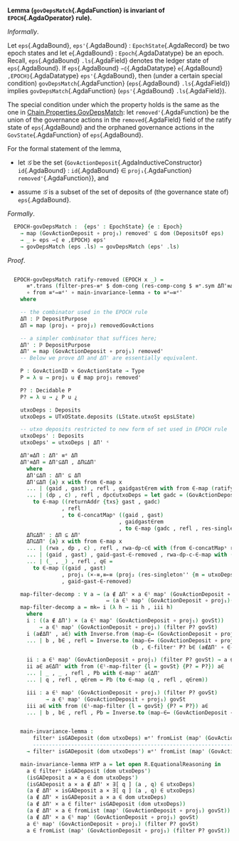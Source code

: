 <!--
```agda

{-# OPTIONS --safe #-}

open import Ledger.Conway.Specification.Transaction
open import Ledger.Conway.Specification.Abstract

module Ledger.Conway.Specification.Epoch.Properties.GovDepsMatch
  (txs : _) (open TransactionStructure txs)
  (abs : AbstractFunctions txs) (open AbstractFunctions abs)
  where

open import Ledger.Conway.Specification.Certs govStructure
open import Ledger.Conway.Specification.Epoch txs abs
open import Ledger.Conway.Specification.Ledger txs abs
open import Ledger.Conway.Specification.Ledger.Properties txs abs
open import Ledger.Prelude renaming (map to map'; mapˢ to map)
open import Ledger.Conway.Specification.Ratify txs hiding (vote)
open import Ledger.Conway.Specification.Utxo txs abs

open import Axiom.Set.Properties th

open import Data.List.Base using (filter)
open import Data.List.Membership.Propositional.Properties using (∈-filter⁺; map-∈↔)
open import stdlib.Data.List.Subpermutations using (∈ˡ-map-filter)
open import Data.Product.Function.NonDependent.Propositional using (_×-cong_)
open import Data.Product.Properties using (×-≡,≡←≡)
open import Data.Product.Properties.Ext using (×-⇔-swap)

open import Relation.Unary using (Decidable)

open Equivalence

import Function.Related.Propositional as R
import Relation.Binary.Reasoning.Setoid as SetoidReasoning

module EPOCH-Body (eps : EpochState) where
  open EpochState eps hiding (es) renaming (ls to epsLState; fut to epsRState) public
  open RatifyState renaming (es to ensRState) public
  open LState epsLState public
  open GovActionState public
  open UTxOState public

  ens      = record (epsRState .ensRState) { withdrawals = ∅ }
  tmpGovSt = filter (λ x → ¿ proj₁ x ∉ map proj₁ (epsRState .removed) ¿) govSt
  orphans  = fromList $ getOrphans ens tmpGovSt
  removed' : ℙ (GovActionID × GovActionState)
  removed' = (epsRState .removed) ∪ orphans
  removedGovActions = flip concatMapˢ removed' λ (gaid , gaSt) →
    map (returnAddr gaSt ,_) ((deposits utxoSt ∣ ❴ GovActionDeposit gaid ❵) ˢ)

module EPOCH-PROPS {eps : EpochState} where
  open EPOCH-Body eps
  open EpochState
```
-->


<a id="lem:EpochGovDepsMatch"></a>
**Lemma (`govDepsMatch`{.AgdaFunction} is invariant of `EPOCH`{.AgdaOperator} rule).**

*Informally*.

Let `eps`{.AgdaBound}, `eps'`{.AgdaBound} : `EpochState`{.AgdaRecord} be two epoch
states and let `e`{.AgdaBound} : `Epoch`{.AgdaDatatype} be an epoch. Recall,
`eps`{.AgdaBound} `.ls`{.AgdaField} denotes the ledger state of `eps`{.AgdaBound}.
If `eps`{.AgdaBound} `⇀⦇`{.AgdaDatatype} `e`{.AgdaBound} `,EPOCH⦈`{.AgdaDatatype} `eps'`{.AgdaBound},
then (under a certain special condition)
`govDepsMatch`{.AgdaFunction} (`eps`{.AgdaBound} `.ls`{.AgdaField}) implies
`govDepsMatch`{.AgdaFunction} (`eps'`{.AgdaBound} `.ls`{.AgdaField}).

The special condition under which the property holds is the same as the one in
[Chain.Properties.GovDepsMatch](Ledger.Conway.Specification.Chain.Properties.GovDepsMatch#thm:ChainGovDepsMatch):
let `removed'`{.AgdaFunction} be the union of the governance actions in
the `removed`{.AgdaField} field of the ratify state of `eps`{.AgdaBound} and the
orphaned governance actions in the `GovState`{.AgdaFunction} of `eps`{.AgdaBound}.

For the formal statement of the lemma,

+  let $𝒢$ be the set $\{$`GovActionDeposit`{.AgdaInductiveConstructor} `id`{.AgdaBound} : `id`{.AgdaBound} $∈$ `proj₁`{.AgdaFunction} `removed'`{.AgdaFunction}$\}$, and

+  assume $𝒢$ is a subset of the set of deposits of (the governance state of) `eps`{.AgdaBound}.

*Formally*.

```agda
  EPOCH-govDepsMatch :  {eps' : EpochState} {e : Epoch}
    → map (GovActionDeposit ∘ proj₁) removed' ⊆ dom (DepositsOf eps)
    → _ ⊢ eps ⇀⦇ e ,EPOCH⦈ eps'
    → govDepsMatch (eps .ls) → govDepsMatch (eps' .ls)
```

*Proof*.

```agda

  EPOCH-govDepsMatch ratify-removed (EPOCH x _) =
      ≡ᵉ.trans (filter-pres-≡ᵉ $ dom-cong (res-comp-cong $ ≡ᵉ.sym ΔΠ'≡ΔΠ))
      ∘ from ≡ᵉ⇔≡ᵉ' ∘ main-invariance-lemma ∘ to ≡ᵉ⇔≡ᵉ'
    where

    -- the combinator used in the EPOCH rule
    ΔΠ : ℙ DepositPurpose
    ΔΠ = map (proj₁ ∘ proj₂) removedGovActions

    -- a simpler combinator that suffices here;
    ΔΠ' : ℙ DepositPurpose
    ΔΠ' = map (GovActionDeposit ∘ proj₁) removed'
    -- Below we prove ΔΠ and ΔΠ' are essentially equivalent.

    P : GovActionID × GovActionState → Type
    P = λ u → proj₁ u ∉ map proj₁ removed'

    P? : Decidable P
    P? = λ u → ¿ P u ¿

    utxoDeps : Deposits
    utxoDeps = UTxOState.deposits (LState.utxoSt epsLState)

    -- utxo deposits restricted to new form of set used in EPOCH rule
    utxoDeps' : Deposits
    utxoDeps' = utxoDeps ∣ ΔΠ' ᶜ

    ΔΠ'≡ΔΠ : ΔΠ' ≡ᵉ ΔΠ
    ΔΠ'≡ΔΠ = ΔΠ'⊆ΔΠ , ΔΠ⊆ΔΠ'
      where
      ΔΠ'⊆ΔΠ : ΔΠ' ⊆ ΔΠ
      ΔΠ'⊆ΔΠ {a} x with from ∈-map x
      ... | (gaid , gast) , refl , gaidgast∈rem with from ∈-map (ratify-removed x)
      ... | (dp , c) , refl , dpc∈utxoDeps = let gadc = (GovActionDeposit gaid , c) in
        to ∈-map ((returnAddr {txs} gast , gadc)
                 , refl
                 , to ∈-concatMapˢ ((gaid , gast)
                                   , gaidgast∈rem
                                   , to ∈-map (gadc , refl , res-singleton⁺ {m = utxoDeps} dpc∈utxoDeps)))
      ΔΠ⊆ΔΠ' : ΔΠ ⊆ ΔΠ'
      ΔΠ⊆ΔΠ' {a} x with from ∈-map x
      ... | (rwa , dp , c) , refl , rwa-dp-c∈ with (from ∈-concatMapˢ rwa-dp-c∈)
      ... | (gaid , gast) , gaid-gast-∈-removed , rwa-dp-c-∈-map with (from ∈-map rwa-dp-c-∈-map)
      ... | (_ , _) , refl , q∈ =
        to ∈-map ((gaid , gast)
                 , proj₁ (×-≡,≡←≡ (proj₂ (res-singleton'' {m = utxoDeps} q∈)))
                 , gaid-gast-∈-removed)

    map-filter-decomp : ∀ a → (a ∉ ΔΠ' × a ∈ˡ map' (GovActionDeposit ∘ proj₁) govSt)
                               ⇔ (a ∈ˡ map' (GovActionDeposit ∘ proj₁)(filter P? govSt))
    map-filter-decomp a = mk⇔ i (λ h → ii h , iii h)
      where
      i : ((a ∉ ΔΠ') × (a ∈ˡ map' (GovActionDeposit ∘ proj₁) govSt))
          → a ∈ˡ map' (GovActionDeposit ∘ proj₁) (filter P? govSt)
      i (a∉ΔΠ' , a∈) with Inverse.from (map-∈↔ (GovActionDeposit ∘ proj₁)) a∈
      ... | b , b∈ , refl = Inverse.to (map-∈↔ (GovActionDeposit ∘ proj₁))
                                       (b , ∈-filter⁺ P? b∈ (a∉ΔΠ' ∘ ∈-map⁺-∘) , refl)

      ii : a ∈ˡ map' (GovActionDeposit ∘ proj₁) (filter P? govSt) → a ∉ ΔΠ'
      ii a∈ a∈ΔΠ' with from (∈ˡ-map-filter {l = govSt} {P? = P?}) a∈
      ... | _ , _ , refl , Pb with ∈-map⁻' a∈ΔΠ'
      ... | q , refl , q∈rem = Pb (to ∈-map (q , refl , q∈rem))

      iii : a ∈ˡ map' (GovActionDeposit ∘ proj₁) (filter P? govSt)
            → a ∈ˡ map' (GovActionDeposit ∘ proj₁) govSt
      iii a∈ with from (∈ˡ-map-filter {l = govSt} {P? = P?}) a∈
      ... | b , b∈ , refl , Pb = Inverse.to (map-∈↔ (GovActionDeposit ∘ proj₁)) (b , (b∈ , refl))


    main-invariance-lemma :
        filterˢ isGADeposit (dom utxoDeps) ≡ᵉ' fromList (map' (GovActionDeposit ∘ proj₁) govSt)
        ---------------------------------------------------------------------------------------------------
      → filterˢ isGADeposit (dom utxoDeps') ≡ᵉ' fromList (map' (GovActionDeposit ∘ proj₁) (filter P? govSt))

    main-invariance-lemma HYP a = let open R.EquationalReasoning in
      a ∈ filterˢ isGADeposit (dom utxoDeps')                          ∼⟨ R.SK-sym ∈-filter ⟩
      (isGADeposit a × a ∈ dom utxoDeps')                              ∼⟨ R.K-refl ×-cong ∈-resᶜ-dom ⟩
      (isGADeposit a × a ∉ ΔΠ' × ∃[ q ] (a , q) ∈ utxoDeps)             ∼⟨ ×-⇔-swap ⟩
      (a ∉ ΔΠ' × isGADeposit a × ∃[ q ] (a , q) ∈ utxoDeps)             ∼⟨ R.K-refl ×-cong (R.K-refl ×-cong dom∈)⟩
      (a ∉ ΔΠ' × isGADeposit a × a ∈ dom utxoDeps)                      ∼⟨ R.K-refl ×-cong ∈-filter ⟩
      (a ∉ ΔΠ' × a ∈ filterˢ isGADeposit (dom utxoDeps))                ∼⟨ R.K-refl ×-cong (HYP a) ⟩
      (a ∉ ΔΠ' × a ∈ fromList (map' (GovActionDeposit ∘ proj₁) govSt))  ∼⟨ R.K-refl ×-cong (R.SK-sym ∈-fromList)⟩
      (a ∉ ΔΠ' × a ∈ˡ map' (GovActionDeposit ∘ proj₁) govSt)            ∼⟨ map-filter-decomp a ⟩
      a ∈ˡ map' (GovActionDeposit ∘ proj₁) (filter P? govSt)           ∼⟨ ∈-fromList ⟩
      a ∈ fromList (map' (GovActionDeposit ∘ proj₁) (filter P? govSt)) ∎
```
